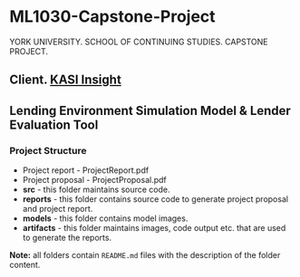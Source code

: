 # ML1030-Capstone-Project
YORK UNIVERSITY. SCHOOL OF CONTINUING STUDIES. CAPSTONE PROJECT.

## Client. [KASI Insight](https://www.kasiinsight.com/)


## Lending Environment Simulation Model & Lender Evaluation Tool

### Project Structure

 * Project report - ProjectReport.pdf
 * Project proposal - ProjectProposal.pdf 
 * **src** - this folder maintains source code.
 * **reports** - this folder contains source code to generate project proposal and project report.
 * **models** - this folder contains model images.
 * **artifacts** - this folder maintains images, code output etc. that are used to generate the reports.
 
 **Note:** all folders contain `README.md` files with the description of the folder content.  
 
 
 
 
 